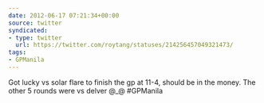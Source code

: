 ```yaml
---
date: 2012-06-17 07:21:34+00:00
source: twitter
syndicated:
- type: twitter
  url: https://twitter.com/roytang/statuses/214256457049321473/
tags:
- GPManila
---
```


Got lucky vs solar flare to finish the gp at 11-4, should be in the money. The other 5 rounds were vs delver @_@ #GPManila